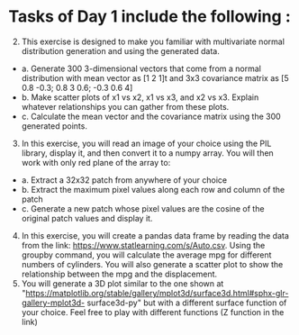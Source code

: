 # Tasks of Day 1 include the following :
2. This exercise is designed to make you familiar with multivariate normal distribution generation
and using the generated data.
- a. Generate 300 3-dimensional vectors that come from a normal distribution with
mean vector as [1 2 1]t and 3x3 covariance matrix as [5 0.8 -0.3; 0.8 3 0.6; -0.3 0.6 4]
- b. Make scatter plots of x1 vs x2, x1 vs x3, and x2 vs x3. Explain whatever relationships
you can gather from these plots.
- c. Calculate the mean vector and the covariance matrix using the 300 generated
points.

3. In this exercise, you will read an image of your choice using the PIL library, display it, and then
convert it to a numpy array. You will then work with only red plane of the array to:
- a. Extract a 32x32 patch from anywhere of your choice
- b. Extract the maximum pixel values along each row and column of the patch
- c. Generate a new patch whose pixel values are the cosine of the original patch values and display it.

4. In this exercise, you will create a pandas data frame by reading the data from the link:
https://www.statlearning.com/s/Auto.csv. Using the groupby command, you will calculate the
average mpg for different numbers of cylinders. You will also generate a scatter plot to show the
relationship between the mpg and the displacement.
5. You will generate a 3D plot similar to the one shown at
"https://matplotlib.org/stable/gallery/mplot3d/surface3d.html#sphx-glr-gallery-mplot3d-
surface3d-py" but with a different surface function of your choice. Feel free to play with different functions (Z function in the link)